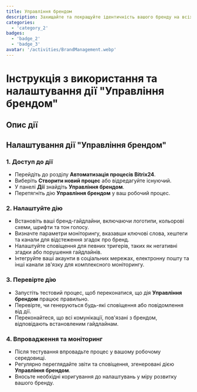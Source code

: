 ```yaml
---
title: Управління брендом
description: Захищайте та покращуйте ідентичність вашого бренду на всіх каналах.
categories: 
  - 'category_2'
badges: 
  - 'badge_2'
  - 'badge_3'
avatar: '/activities/BrandManagement.webp'
---
```

# Інструкція з використання та налаштування дії "Управління брендом"

## Опис дії

## **Налаштування дії "Управління брендом"**

### 1. Доступ до дії
- Перейдіть до розділу **Автоматизація процесів Bitrix24**.
- Виберіть **Створити новий процес** або відредагуйте існуючий.
- У панелі **Дії** знайдіть **Управління брендом**.
- Перетягніть дію **Управління брендом** у ваш робочий процес.

### 2. Налаштуйте дію
- Встановіть ваші бренд-гайдлайни, включаючи логотипи, кольорові схеми, шрифти та тон голосу.
- Визначте параметри моніторингу, вказавши ключові слова, хештеги та канали для відстеження згадок про бренд.
- Налаштуйте сповіщення для певних тригерів, таких як негативні згадки або порушення гайдлайнів.
- Інтегруйте ваші акаунти в соціальних мережах, електронну пошту та інші канали зв'язку для комплексного моніторингу.

### 3. Перевірте дію
- Запустіть тестовий процес, щоб переконатися, що дія **Управління брендом** працює правильно.
- Перевірте, чи генеруються будь-які сповіщення або повідомлення від дії.
- Переконайтеся, що всі комунікації, пов'язані з брендом, відповідають встановленим гайдлайнам.

### 4. Впровадження та моніторинг
- Після тестування впровадьте процес у вашому робочому середовищі.
- Регулярно переглядайте звіти та сповіщення, згенеровані дією **Управління брендом**.
- Вносьте необхідні коригування до налаштувань у міру розвитку вашого бренду.